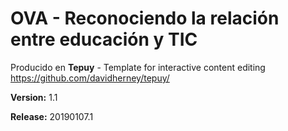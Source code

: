 # OVA - Reconociendo la relación entre educación y TIC

Producido en **Tepuy** - Template for interactive content editing
https://github.com/davidherney/tepuy/

**Version:** 1.1

**Release:** 20190107.1
